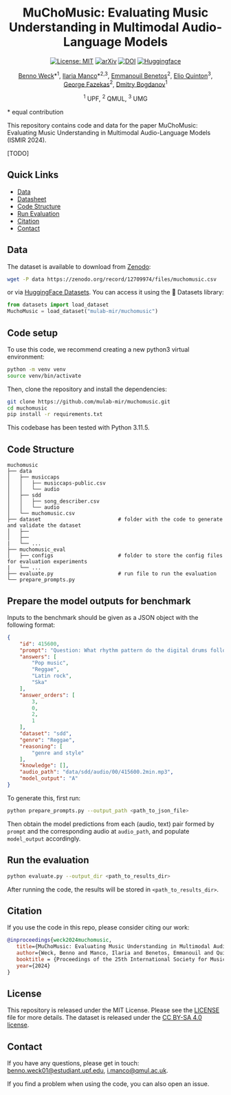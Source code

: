 <div  align="center">

# MuChoMusic: Evaluating Music Understanding in Multimodal Audio-Language Models
[![License: MIT](https://img.shields.io/badge/License-MIT-red.svg)](https://opensource.org/licenses/MIT)
[![arXiv](https://img.shields.io/badge/arXiv-0000.0000-<COLOR>.svg)]() 
[![DOI](https://zenodo.org/badge/DOI/10.5281/zenodo.12709974.svg)](https://doi.org/10.5281/zenodo.12709974)
[![Huggingface](https://img.shields.io/badge/%F0%9F%A4%97%20Hugging%20Face-Datasets-yellow)](https://huggingface.co/datasets/mulab-mir/muchomusic)

[Benno Weck](https://www.upf.edu/web/mtg/about/team-members/-/asset_publisher/l2XuyhfmWvQ5/content/weck-benno/maximized)\*<sup>1</sup>, 
[Ilaria Manco](https://ilariamanco.com/)\*<sup>2,3</sup>,
[Emmanouil Benetos](http://www.eecs.qmul.ac.uk/~emmanouilb/)<sup>2</sup>,
[Elio Quinton](https://scholar.google.com/citations?user=IaciybgAAAAJ)<sup>3</sup>,
[George Fazekas](http://www.eecs.qmul.ac.uk/~gyorgyf/about.html)<sup>2</sup>,
[Dmitry Bogdanov](https://dbogdanov.com/)<sup>1</sup>

<sup>1</sup> UPF, <sup>2</sup>  QMUL, <sup>3</sup> UMG

</div>
* equal contribution

This repository contains code and data for the paper MuChoMusic: Evaluating Music Understanding in Multimodal Audio-Language Models (ISMIR 2024).

[TODO]

## Quick Links
- [Data](#data)
- [Datasheet](docs/datasheet.md)
- [Code Structure](#code-structure)
- [Run Evaluation](#run-evaluation)
- [Citation](#citation)
- [Contact](#contact)

## Data
The dataset is available to download from [Zenodo](https://doi.org/10.5281/zenodo.12709974):

```bash
wget -P data https://zenodo.org/record/12709974/files/muchomusic.csv
```

or via [HuggingFace Datasets](https://huggingface.co/datasets/mulab-mir/muchomusic). You can access it using the 🤗 Datasets library:

```python
from datasets import load_dataset
MuchoMusic = load_dataset("mulab-mir/muchomusic")
```

## Code setup
To use this code, we recommend creating a new python3 virtual environment:

```bash
python -m venv venv 
source venv/bin/activate
```

Then, clone the repository and install the dependencies:

```bash
git clone https://github.com/mulab-mir/muchomusic.git
cd muchomusic
pip install -r requirements.txt
```

This codebase has been tested with Python 3.11.5.

## Code Structure

```
muchomusic
├── data            
│   ├── musiccaps
│   │   ├── musiccaps-public.csv
│   │   └── audio
│   ├── sdd
│   │   ├── song_describer.csv
│   │   └── audio
│   └── muchomusic.csv
├── dataset                         # folder with the code to generate and validate the dataset
│   ├── 
│   ├── 
|   └── ...  
├── muchomusic_eval    
│   ├── configs                     # folder to store the config files for evaluation experiments
|   └── ...    
├── evaluate.py                     # run file to run the evaluation
└── prepare_prompts.py
```

## Prepare the model outputs for benchmark

Inputs to the benchmark should be given as a JSON object with the following format:

```json
{
    "id": 415600,
    "prompt": "Question: What rhythm pattern do the digital drums follow? Options: (A) Four on the floor. (B) Off-beat syncopation. (C) Scat singing. (D) E-guitar playing a  simple melody. The correct answer is: ",
    "answers": [
        "Pop music",
        "Reggae",
        "Latin rock",
        "Ska"
    ],
    "answer_orders": [
        3,
        0,
        2,
        1
    ],
    "dataset": "sdd",
    "genre": "Reggae",
    "reasoning": [
        "genre and style"
    ],
    "knowledge": [],
    "audio_path": "data/sdd/audio/00/415600.2min.mp3",
    "model_output": "A"
}
```
To generate this, first run:

```bash
python prepare_prompts.py --output_path <path_to_json_file>
```

Then obtain the model predictions from each (audio, text) pair formed by `prompt` and the corresponding audio at `audio_path`, and populate `model_output` accordingly.

## Run the evaluation

```bash
python evaluate.py --output_dir <path_to_results_dir>
```

After running the code, the results will be stored in `<path_to_results_dir>`.

## Citation

If you use the code in this repo, please consider citing our work:

```bibtex
@inproceedings{weck2024muchomusic,
   title={MuChoMusic: Evaluating Music Understanding in Multimodal Audio-Language Models},
   author={Weck, Benno and Manco, Ilaria and Benetos, Emmanouil and Quinton, Elio and Fazekas, György and Bogdanov, Dmitry},
   booktitle = {Proceedings of the 25th International Society for Music Information Retrieval Conference (ISMIR)},
   year={2024}
}
```

## License
This repository is released under the MIT License. Please see the [LICENSE](LICENSE) file for more details. The dataset is released under the [CC BY-SA 4.0 license](https://creativecommons.org/licenses/by-sa/4.0/).

## Contact
If you have any questions, please get in touch: [benno.weck01@estudiant.upf.edu](mailto:benno.weck01@estudiant.upf.edu), [i.manco@qmul.ac.uk](mailto:i.manco@qmul.ac.uk).

If you find a problem when using the code, you can also open an issue.

